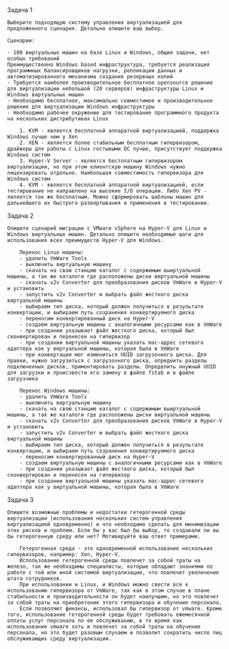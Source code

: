 Задача 1 
```
Выберите подходящую систему управления виртуализацией для предложенного сценария. Детально опишите ваш выбор.

Сценарии:

- 100 виртуальных машин на базе Linux и Windows, общие задачи, нет особых требований  
Преимущественно Windows based инфраструктура, требуется реализация программных балансировщиков нагрузки, репликации данных и автоматизированного механизма создания резервных копий 
- Требуется наиболее производительное бесплатное opensource решение для виртуализации небольшой (20 серверов) инфраструктуры Linux и Windows виртуальных машин
- Необходимо бесплатное, максимально совместимое и производительное решение для виртуализации Windows инфраструктуры 
- Необходимо рабочее окружение для тестирование программного продукта на нескольких дистрибутивах Linux
```

        1. KVM - является бесплатной аппаратной виртуализацией, поддержка Windows лучше чем у Xen
        2. XEN - является более стабильным бесплатным гипервизором, драйверы для работы с Linux гостывыми ОС лучше, присутствует поддержка Windows систем
        3. Hyper-V Server - является бестплатным гипервизором виртуализации, но при этом клиентскую машину Windows нужно лицензировать отдельно. Наибольшая совместимость гипервизора для Windows систем
        4. KVM - является бесплатной аппаратной виртуализацией, если тестирование не направлено на высокие I/O операции. Либо Xen PV - является так же бесплатным. Можно сформировать шаблоны машин для дальнейшего их быстрого развертывания и применения в тестировании.

Задача 2
```
Опишите сценарий миграции с VMware vSphere на Hyper-V для Linux и Windows виртуальных машин. Детально опишите необходимые шаги для использования всех преимуществ Hyper-V для Windows.
```
        Перенос Linux машины:
        - удалить VmWare Tools
        - выключить виртуальную машину
        - скачать на свою станцию каталог с содержимым выиртуальной машины, а так же каталоги где расположены диски виртуальной машины
        - скачать v2v Converter для преобразования дисков VmWare в Hyper-V и установить
        - запустить v2v Converter и выбрать файл жесткого диска виртуальной машины
        - выбираем тип диска, который должен получиться в результате конвертации, и выбираем путь созранения конвертируемого диска
        - переносим конвертированный диск на Hyper-V
        - создаем виртуальную машины с аналогичными ресурсами как в VmWare
        - при создании указывает файл жесткого диска, который был сконвертирован и перенесен на гипервизор
        - при создании виртуальной машины указать mac-адрес сетевого адаптера как у виртуальной машины, которая была в VmWare
        - при конвертации мог измениться UUID загрузочного диска. Для правки, нужно загрузиться с загрузочного диска, опредеить разделы подключенных дисков, примонтировать разделы. Определить ннужный UUID для загрузки и происзвести его замену в файле fstab и в файле загрузчика

        Перенос Windows машины:
        - удалить VmWare Tools
        - выключить виртуальную машину
        - скачать на свою станцию каталог с содержимым выиртуальной машины, а так же каталоги где расположены диски виртуальной машины
        - скачать v2v Converter для преобразования дисков VmWare в Hyper-V и установить
        - запустить v2v Converter и выбрать файл жесткого диска виртуальной машины
        - выбираем тип диска, который должен получиться в результате конвертации, и выбираем путь созранения конвертируемого диска
        - переносим конвертированный диск на Hyper-V
        - создаем виртуальную машины с аналогичными ресурсами как в VmWare
        - при создании указывает файл жесткого диска, который был сконвертирован и перенесен на гипервизор
        - при создании виртуальной машины указать mac-адрес сетевого адаптера как у виртуальной машины, которая была в VmWare
        
Задача 3 
```
Опишите возможные проблемы и недостатки гетерогенной среды виртуализации (использования нескольких систем управления виртуализацией одновременно) и что необходимо сделать для минимизации этих рисков и проблем. Если бы у вас был бы выбор, то создавали ли вы бы гетерогенную среду или нет? Мотивируйте ваш ответ примерами. 
```
        Гетерогенная среда - это одновременной использование нескольких гипервизоров, например: Xen, Hyper-V.
        Использование гетерогенной среды повлечет за собой траты на железо, так же необходимы специалисты, которые обладают знаниями по работе с той или иной системой виртуализации, что повлечет увеличение штата сотрудников.
        При использовании и Linux, и Windows можно свести все к использованию гипервизора от VmWare, так как в этом случае в плане стабильности и производительности он будет наилучшим, но это повлечет за собой траты на приобретение этого гипервизора и обучение персонала.
        Если позволяют финансы, использовал бы гипервизор от vmware. Кроме того, использование гетерогенной среды будет требовать ежемесячной оплаты услуг персонала по ее обслуживанию, в то время как использование vmware хоть и повлечет за собой траты на обучение персонала, но это будет разовым случаем и позволит сократить число лиц обслуживающих среду виртуализации.